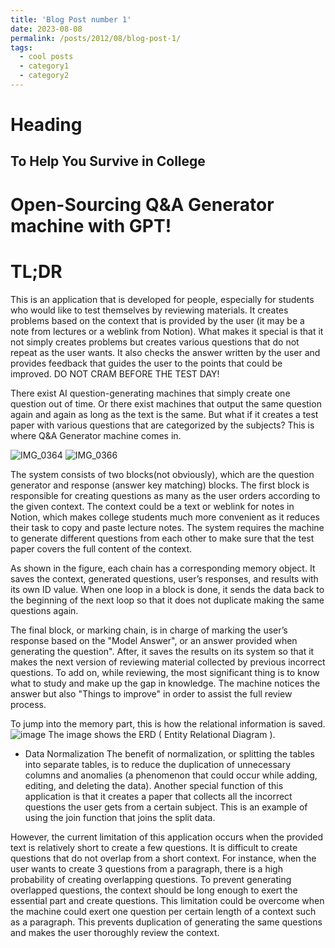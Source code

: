 ```yaml
---
title: 'Blog Post number 1'
date: 2023-08-08
permalink: /posts/2012/08/blog-post-1/
tags:
  - cool posts
  - category1
  - category2
---
```

# Heading
To Help You Survive in College
---
# Open-Sourcing Q&A Generator machine with GPT!

# TL;DR

This is an application that is developed for people, especially for students who would like to test themselves by reviewing materials. It creates problems based on the context that is provided by the user (it may be a note from lectures or a weblink from Notion). 
What makes it special is that it not simply creates problems but creates various questions that do not repeat as the user wants. It also checks the answer written by the user and provides feedback that guides the user to the points that could be improved.
DO NOT CRAM BEFORE THE TEST DAY!

There exist AI question-generating machines that simply create one question out of time. Or there exist machines that output the same question again and again as long as the text is the same. But what if it creates a test paper with various questions that are categorized by the subjects? This is where Q&A Generator machine comes in. 

![IMG_0364](https://github.com/JieunLim1/JieunLim1.github.io/assets/136796436/92afcbe8-66a5-42ac-a4ca-31bc5554210d)
![IMG_0366](https://github.com/JieunLim1/JieunLim1.github.io/assets/136796436/83614522-653b-429f-8a61-4a8546725142)

The system consists of two blocks(not obviously), which are the question generator and response (answer key matching) blocks. 
The first block is responsible for creating questions as many as the user orders according to the given context. The context could be a text or weblink for notes in Notion, which makes college students much more convenient as it reduces their task to copy and paste lecture notes. The system requires the machine to generate different questions from each other to make sure that the test paper covers the full content of the context. 

As shown in the figure, each chain has a corresponding memory object. It saves the context, generated questions, user’s responses, and results with its own ID value. When one loop in a block is done, it sends the data back to the beginning of the next loop so that it does not duplicate making the same questions again.  

The final block, or marking chain, is in charge of marking the user’s response based on the "Model Answer", or an answer provided when generating the question". After, it saves the results on its system so that it makes the next version of reviewing material collected by previous incorrect questions. 
To add on, while reviewing, the most significant thing is to know what to study and make up the gap in knowledge. The machine notices the answer but also "Things to improve" in order to assist the full review process.

To jump into the memory part, this is how the relational information is saved. 
![image](https://github.com/JieunLim1/JieunLim1.github.io/assets/136796436/c5ac44db-0b93-4f0b-b498-4b7ead2d6899)
The image shows the ERD ( Entity Relational Diagram ). 

* Data Normalization
  The benefit of normalization, or splitting the tables into separate tables, is to reduce the duplication of unnecessary columns and anomalies (a phenomenon that could occur while adding, editing, and deleting the data).
  Another special function of this application is that it creates a paper that collects all the incorrect questions the user gets from a certain subject. This is an example of using the join function that joins the split data.


However, the current limitation of this application occurs when the provided text is relatively short to create a few questions. It is difficult to create questions that do not overlap from a short context. For instance, when the user wants to create 3 questions from a paragraph, there is a high probability of creating overlapping questions. To prevent generating overlapped questions, the context should be long enough to exert the essential part and create questions. This limitation could be overcome when the machine could exert one question per certain length of a context such as a paragraph. This prevents duplication of generating the same questions and makes the user thoroughly review the context.


  
